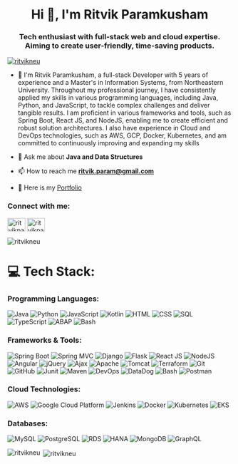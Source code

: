 <h1 align="center">Hi 👋, I'm Ritvik Paramkusham</h1>
<h3 align="center">Tech enthusiast with full-stack web and cloud expertise. Aiming to create user-friendly, time-saving products.</h3>


<p align="left"> <a href="https://github.com/ryo-ma/github-profile-trophy"><img src="https://github-profile-trophy.vercel.app/?username=ritvikneu" alt="ritvikneu" /></a> </p>

- 🔭  I'm Ritvik Paramkusham, a full-stack Developer with 5 years of experience and a Master's in Information Systems, from Northeastern University. Throughout my professional journey, I have consistently applied my skills in various programming languages, including Java, Python, and JavaScript, to tackle complex challenges and deliver tangible results. I am proficient in various frameworks and tools, such as Spring Boot, React JS, and NodeJS, enabling me to create efficient and robust solution architectures. I also have experience in Cloud and DevOps technologies, such as AWS, GCP, Docker, Kubernetes, and am committed to continuously improving and expanding my skills

- 💬 Ask me about **Java and Data Structures**

- 📫 How to reach me **ritvik.param@gmail.com**

- 📄 Here is my <a href="https://ritvikneu.github.io/" target="blank"> Portfolio </a>

<h3 align="left">Connect with me:</h3>
<p align="left">
<a href="https://linkedin.com/in/ritvikparamkusham" target="blank"><img align="center" src="https://raw.githubusercontent.com/rahuldkjain/github-profile-readme-generator/master/src/images/icons/Social/linked-in-alt.svg" alt="ritvikparamkusham" height="30" width="40" /></a>
<a href="https://instagram.com/ritvikparamkusham" target="blank"><img align="center" src="https://raw.githubusercontent.com/rahuldkjain/github-profile-readme-generator/master/src/images/icons/Social/instagram.svg" alt="ritvikparamkusham" height="30" width="40" /></a>
</p>

<p align="left"> <img src="https://komarev.com/ghpvc/?username=ritvikneu&label=Profile%20views&color=0e75b6&style=flat" alt="ritvikneu" /> </p>


# 💻 Tech Stack:

### Programming Languages:
![Java](https://img.shields.io/badge/java-%23ED8B00.svg?style=for-the-badge&logo=java&logoColor=white)
![Python](https://img.shields.io/badge/python-3670A0?style=for-the-badge&logo=python&logoColor=ffdd54)
![JavaScript](https://img.shields.io/badge/javascript-%23323330.svg?style=for-the-badge&logo=javascript&logoColor=%23F7DF1E)
![Kotlin](https://img.shields.io/badge/kotlin-%230095D5.svg?style=for-the-badge&logo=kotlin&logoColor=white)
![HTML](https://img.shields.io/badge/html5-%23E34F26.svg?style=for-the-badge&logo=html5&logoColor=white)
![CSS](https://img.shields.io/badge/css3-%231572B6.svg?style=for-the-badge&logo=css3&logoColor=white)
![SQL](https://img.shields.io/badge/sql-%23025E8C.svg?style=for-the-badge&logo=sql&logoColor=white)
![TypeScript](https://img.shields.io/badge/typescript-%23007ACC.svg?style=for-the-badge&logo=typescript&logoColor=white)
![ABAP](https://img.shields.io/badge/abap-%23E82540.svg?style=for-the-badge&logo=abap&logoColor=white)
![Bash](https://img.shields.io/badge/bash-%234EAA25.svg?style=for-the-badge&logo=gnu-bash&logoColor=white)

### Frameworks & Tools:
![Spring Boot](https://img.shields.io/badge/springboot-%236DB33F.svg?style=for-the-badge&logo=spring&logoColor=white)
![Spring MVC](https://img.shields.io/badge/springmvc-%236DB33F.svg?style=for-the-badge&logo=spring&logoColor=white)
![Django](https://img.shields.io/badge/django-%23092E20.svg?style=for-the-badge&logo=django&logoColor=white)
![Flask](https://img.shields.io/badge/flask-%23000.svg?style=for-the-badge&logo=flask&logoColor=white)
![React JS](https://img.shields.io/badge/react-%2320232a.svg?style=for-the-badge&logo=react&logoColor=%2361DAFB)
![NodeJS](https://img.shields.io/badge/node.js-6DA55F?style=for-the-badge&logo=node.js&logoColor=white)
![Angular](https://img.shields.io/badge/angular-%23DD0031.svg?style=for-the-badge&logo=angular&logoColor=white)
![jQuery](https://img.shields.io/badge/jquery-%230769AD.svg?style=for-the-badge&logo=jquery&logoColor=white)
![Ajax](https://img.shields.io/badge/ajax-%230769AD.svg?style=for-the-badge&logo=ajax&logoColor=white)
![Apache](https://img.shields.io/badge/apache-%23D42B00.svg?style=for-the-badge&logo=apache&logoColor=white)
![Tomcat](https://img.shields.io/badge/tomcat-%23F8DC75.svg?style=for-the-badge&logo=tomcat&logoColor=white)
![Terraform](https://img.shields.io/badge/terraform-%235835CC.svg?style=for-the-badge&logo=terraform&logoColor=white)
![Git](https://img.shields.io/badge/git-%23F05033.svg?style=for-the-badge&logo=git&logoColor=white)
![GitHub](https://img.shields.io/badge/github-%23121011.svg?style=for-the-badge&logo=github&logoColor=white)
![Junit](https://img.shields.io/badge/junit-%232C2D72.svg?style=for-the-badge&logo=junit&logoColor=white)
![Maven](https://img.shields.io/badge/maven-%23C71A36.svg?style=for-the-badge&logo=apache-maven&logoColor=white)
![DevOps](https://img.shields.io/badge/devops-%23000000.svg?style=for-the-badge&logo=devops&logoColor=white)
![DataDog](https://img.shields.io/badge/datadog-%23632CA6.svg?style=for-the-badge&logo=datadog&logoColor=white)
![Bash](https://img.shields.io/badge/bash-%234EAA25.svg?style=for-the-badge&logo=gnu-bash&logoColor=white)
![Postman](https://img.shields.io/badge/postman-%23FF6C37.svg?style=for-the-badge&logo=postman&logoColor=white)

### Cloud Technologies:
![AWS](https://img.shields.io/badge/AWS-%23FF9900.svg?style=for-the-badge&logo=amazon-aws&logoColor=white)
![Google Cloud Platform](https://img.shields.io/badge/GoogleCloud-%234285F4.svg?style=for-the-badge&logo=google-cloud&logoColor=white)
![Jenkins](https://img.shields.io/badge/Jenkins-%23D24939.svg?style=for-the-badge&logo=jenkins&logoColor=white)
![Docker](https://img.shields.io/badge/docker-%230db7ed.svg?style=for-the-badge&logo=docker&logoColor=white)
![Kubernetes](https://img.shields.io/badge/kubernetes-%23326ce5.svg?style=for-the-badge&logo=kubernetes&logoColor=white)
![EKS](https://img.shields.io/badge/eks-%23000000.svg?style=for-the-badge&logo=amazon-eks&logoColor=white)

### Databases:
![MySQL](https://img.shields.io/badge/mysql-%2300f.svg?style=for-the-badge&logo=mysql&logoColor=white)
![PostgreSQL](https://img.shields.io/badge/postgresql-%23316192.svg?style=for-the-badge&logo=postgresql&logoColor=white)
![RDS](https://img.shields.io/badge/RDS-232F3E?style=for-the-badge&logo=amazon-rds&logoColor=white)
![HANA](https://img.shields.io/badge/hana-%23007ACC.svg?style=for-the-badge&logo=sap-hana&logoColor=white)
![MongoDB](https://img.shields.io/badge/mongodb-%234ea94b.svg?style=for-the-badge&logo=mongodb&logoColor=white)
![GraphQL](https://img.shields.io/badge/graphql-%23E10098.svg?style=for-the-badge&logo=graphql&logoColor=white)


<p><img align="left" src="https://github-readme-stats.vercel.app/api/top-langs?username=ritvikneu&show_icons=true&locale=en&layout=compact" alt="ritvikneu" /></p>

<p>&nbsp;<img align="center" src="https://github-readme-stats.vercel.app/api?username=ritvikneu&show_icons=true&locale=en" alt="ritvikneu" /></p>

